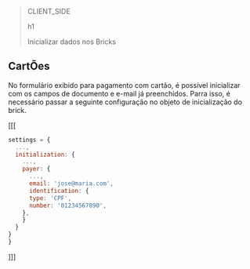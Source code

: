 > CLIENT_SIDE
>
> h1
>
> Inicializar dados nos Bricks

## CartÕes

No formulário exibido para pagamento com cartão, é possível inicializar com os campos de documento e e-mail já preenchidos. Parra isso, é necessário passar a seguinte configuração no objeto de inicialização do brick.

[[[
```javascript
settings = {
  ...,
  initialization: {
    ...,
    payer: {
      ...,
      email: 'jose@maria.com',
      identification: {
	  type: 'CPF',
	  number: '01234567890',
	},
    }
  }
}
}
```
]]]